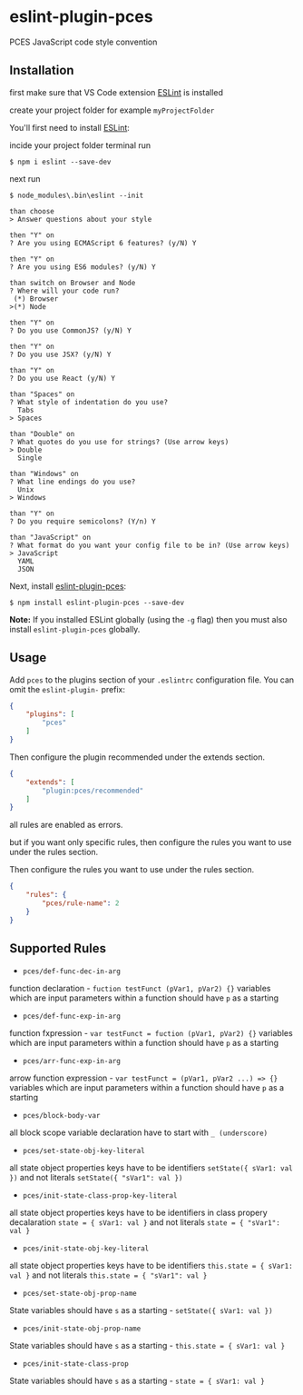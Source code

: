 # eslint-plugin-pces

PCES JavaScript code style convention

## Installation

first make sure that VS Code extension 
[ESLint](https://marketplace.visualstudio.com/items?itemName=dbaeumer.vscode-eslint) is installed 

create your project folder for example `myProjectFolder`

You'll first need to install [ESLint](http://eslint.org):

incide your project folder terminal run 

```
$ npm i eslint --save-dev
```

next run 

```
$ node_modules\.bin\eslint --init

than choose
> Answer questions about your style

then "Y" on
? Are you using ECMAScript 6 features? (y/N) Y

then "Y" on 
? Are you using ES6 modules? (y/N) Y

than switch on Browser and Node
? Where will your code run?
 (*) Browser
>(*) Node

then "Y" on 
? Do you use CommonJS? (y/N) Y

then "Y" on 
? Do you use JSX? (y/N) Y

than "Y" on
? Do you use React (y/N) Y

than "Spaces" on 
? What style of indentation do you use?
  Tabs
> Spaces

than "Double" on 
? What quotes do you use for strings? (Use arrow keys)
> Double
  Single

than "Windows" on
? What line endings do you use?
  Unix
> Windows

than "Y" on
? Do you require semicolons? (Y/n) Y

than "JavaScript" on 
? What format do you want your config file to be in? (Use arrow keys)
> JavaScript
  YAML
  JSON

````

Next, install [eslint-plugin-pces](https://github.com/jovant/eslint-plugin-pces):

```
$ npm install eslint-plugin-pces --save-dev
```

**Note:** If you installed ESLint globally (using the `-g` flag) then you must also install `eslint-plugin-pces` globally.

## Usage

Add `pces` to the plugins section of your `.eslintrc` configuration file. You can omit the `eslint-plugin-` prefix:

```json
{
    "plugins": [
        "pces"
    ]
}
```

Then configure the plugin recommended under the extends section.

```json
{
    "extends": [
        "plugin:pces/recommended"
    ]
}
```

all rules are enabled as errors.

but if you want only specific rules, then configure the rules you want to use under the rules section.

Then configure the rules you want to use under the rules section.

```json
{
    "rules": {
        "pces/rule-name": 2
    }
}
```

## Supported Rules

 - `pces/def-func-dec-in-arg`

function declaration - `fuction testFunct (pVar1, pVar2) {}` variables which are input parameters within a function should have `p` as a starting

 - `pces/def-func-exp-in-arg`

function fxpression - `var testFunct = fuction (pVar1, pVar2) {}` variables which are input parameters within a function should have `p` as a starting

 - `pces/arr-func-exp-in-arg`

arrow function expression - `var testFunct = (pVar1, pVar2 ...) => {}` variables which are input parameters within a function should have `p` as a starting

 - `pces/block-body-var`

all block scope variable declaration have to start with `_ (underscore)`

 - `pces/set-state-obj-key-literal`

all state object properties keys have to be identifiers `setState({ sVar1: val })` and not literals `setState({ "sVar1": val })`

 - `pces/init-state-class-prop-key-literal`

all state object properties keys have to be identifiers in class propery decalaration `state = { sVar1: val }` and not literals `state = { "sVar1": val }`

 - `pces/init-state-obj-key-literal`

all state object properties keys have to be identifiers `this.state = { sVar1: val }` and not literals `this.state = { "sVar1": val }`

 - `pces/set-state-obj-prop-name`

State variables should have `s` as a starting - `setState({ sVar1: val })`

 - `pces/init-state-obj-prop-name`

State variables should have `s` as a starting - `this.state = { sVar1: val }`

 - `pces/init-state-class-prop`

State variables should have `s` as a starting - `state = { sVar1: val }`





